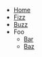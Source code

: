  <!-- TODO: Complete with your own sidebar structure and enable sidebar in index.html - or delete this file. -->
- [Home](/#docsifyjs-template)
- [Fizz]()
- [Buzz]()
- Foo
    * [Bar]()
    * [Baz]()
